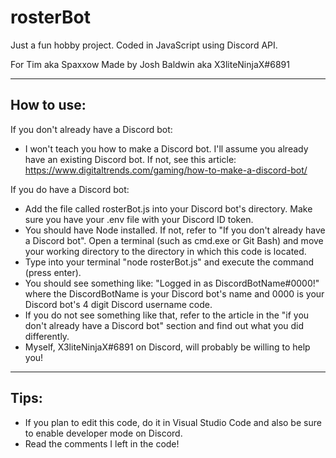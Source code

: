 # rosterBot
Just a fun hobby project. 
Coded in JavaScript using Discord API. 

For Tim aka Spaxxow
Made by Josh Baldwin aka X3liteNinjaX#6891

------

How to use:
---

If you don't already have a Discord bot:

 - I won't teach you how to make a Discord bot. I'll assume you already have an existing Discord bot. If not, see this article: https://www.digitaltrends.com/gaming/how-to-make-a-discord-bot/

If you do have a Discord bot:

 - Add the file called rosterBot.js into your Discord bot's directory. Make sure you have your .env file with your Discord ID token.
 - You should have Node installed. If not, refer to "If you don't already have a Discord bot". Open a terminal (such as cmd.exe or Git Bash) and move your working directory to the directory in which this code is located.
 - Type into your terminal "node rosterBot.js" and execute the command (press enter).
 - You should see something like: "Logged in as DiscordBotName#0000!" where the DiscordBotName is your Discord bot's name and 0000 is your Discord bot's 4 digit Discord username code. 
 - If you do not see something like that, refer to the article in the "if you don't already have a Discord bot" section and find out what you did differently.
 - Myself, X3liteNinjaX#6891 on Discord, will probably be willing to help you!

------

Tips:
---

 - If you plan to edit this code, do it in Visual Studio Code and also be sure to enable developer mode on Discord.
 - Read the comments I left in the code!
